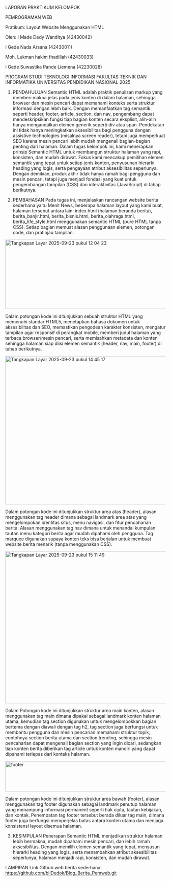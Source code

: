 LAPORAN PRAKTIKUM KELOMPOK

PEMROGRAMAN WEB

Pratikum: Layout Website Menggunakan HTML

 
Oleh:
I Made Dedy Wanditya (42430042)

I Gede Nada Arsana (42430011)

Moh. Lukman hakim fhadillah (42430033)

I Gede Suwastika Pande Liemena (42230028)



PROGRAM STUDI TEKNOLOGI INFORMASI
FAKULTAS TEKNIK DAN INFORMATIKA
UNIVERSITAS PENDIDIKAN NASIONAL
2025

1.	PENDAHULUAN
Semantic HTML adalah praktik penulisan markup yang memberi makna jelas pada jenis konten di dalam halaman, sehingga browser dan mesin pencari dapat memahami konteks serta struktur informasi dengan lebih baik. Dengan memanfaatkan tag semantik seperti header, footer, article, section, dan nav, pengembang dapat mendeskripsikan fungsi tiap bagian konten secara eksplisit, alih-alih hanya mengandalkan elemen generik seperti div atau span. Pendekatan ini tidak hanya meningkatkan aksesibilitas bagi pengguna dengan assistive technologies (misalnya screen reader), tetapi juga memperkuat SEO karena mesin pencari lebih mudah mengenali bagian-bagian penting dari halaman. Dalam tugas kelompok ini, kami menerapkan prinsip Semantic HTML untuk membangun struktur halaman yang rapi, konsisten, dan mudah dirawat. Fokus kami mencakup pemilihan elemen semantik yang tepat untuk setiap jenis konten, penyusunan hierarki heading yang logis, serta pengayaan atribut aksesibilitas seperlunya. Dengan demikian, produk akhir tidak hanya ramah bagi pengguna dan mesin pencari, tetapi juga menjadi fondasi yang kuat untuk pengembangan tampilan (CSS) dan interaktivitas (JavaScript) di tahap berikutnya.

2.	PEMBAHASAN
Pada tugas ini, menjelaskan rancangan website berita sederhana yaitu Menit News, beberapa halaman layout yang kami buat, halaman tersebut antara lain: index.html (halaman beranda berita), berita_banjir.html, berita_bisnis.html, berita_olahraga.html, berita_life_style.html menggunakan semantic HTML (pure HTML tanpa CSS). Setiap bagian memuat alasan penggunaan elemen, potongan code, dan pratinjau tampilan.

<img width="559" height="217" alt="Tangkapan Layar 2025-09-23 pukul 12 04 23" src="https://github.com/user-attachments/assets/69c90912-b65a-436b-a19d-623d17fa7e6a" />

Dalam potongan kode ini ditunjukkan sebuah struktur HTML yang memenuhi standar HTML5, menetapkan bahasa dokumen untuk aksesibilitas dan SEO, memastikan pengodean karakter konsisten, mengatur tampilan agar responsif di perangkat mobile, memberi judul halaman yang terbaca browser/mesin pencari, serta memisahkan metadata dan konten sehingga halaman siap diisi elemen semantik (header, nav, main, footer) di tahap berikutnya.

<img width="872" height="464" alt="Tangkapan Layar 2025-09-23 pukul 14 45 17" src="https://github.com/user-attachments/assets/fa584e35-1065-4df4-9090-cc6d5bafb90a" />

Dalam potongan kode ini ditunjukkan struktur area atas (header), alasan menggunakan tag header dimana sebagai landmark area atas yang mengelompokan identitas situs, menu navigasi, dan fitur pencaharian berita. Alasan menggunakan tag nav dimana untuk menandai kumpulan tautan menu kategori berita agar mudah dipahami oleh pengguna. Tag marquee digunakan supaya konten teks bisa berjalan untuk membuat website berita menarik (tanpa menggunakan CSS).

 <img width="1000" height="475" alt="Tangkapan Layar 2025-09-23 pukul 15 11 49" src="https://github.com/user-attachments/assets/e782c11c-ec4f-4cab-8d57-24b25b6da40e" />

Dalam Potongan kode ini ditunjukkan struktur area main konten, alasan menggunakan tag main dimana dipakai sebagai landmark konten halaman utama, kemudian tag section digunakan untuk mengelompokkan bagian bertema dengan diawali dengan tag h2, tag section juga berfungsi untuk membantu pengguna dan mesin pencarian memahami struktur topik, contohnya section berita utama dan section trending, sehingga mesin pencaharian dapat mengenali bagian section yang ingin dicari, sedangkan tiap konten berita diberikan tag article untuk konten mandiri yang dapat dipahami terlepas dari konteks halaman.

 <img width="864" height="95" alt="footer" src="https://github.com/user-attachments/assets/11740f61-afb7-48ac-a68b-65fb544d0126" />

Dalam potongan kode ini ditunjukkan struktur area bawah (footer), alasan menggunakan  tag footer digunakan sebagai landmark penutup halaman yang menampung informasi permanent seperti hak cipta, tautan kebijakan, dan kontak. Penempatan tag footer tersebut berada diluar tag main, dimana footer juga berfungsi memperjelas batas antara konten utama dan menjaga konsistensi layout disemua halaman.

3.	KESIMPULAN
Penerapan Semantic HTML menjadikan struktur halaman lebih bermakna, mudah dipahami mesin pencari, dan lebih ramah aksesibilitas. Dengan memilih elemen semantik yang tepat, menyusun hierarki heading yang logis, serta menambahkan atribut aksesibilitas seperlunya, halaman menjadi rapi, konsisten, dan mudah dirawat.

LAMPIRAN
Link Github web berita sederhana: https://github.com/bliDedok/Blog_Berita_Pemweb.git



